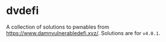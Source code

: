 # dvdefi

A collection of solutions to pwnables from https://www.damnvulnerabledefi.xyz/. Solutions are for `v4.0.1`.

